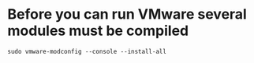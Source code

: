 # Before you can run VMware several modules must be compiled
```
sudo vmware-modconfig --console --install-all
```

